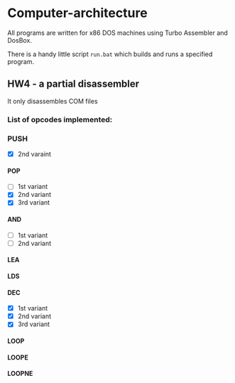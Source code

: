 # Computer-architecture
All programs are written for x86 DOS machines using Turbo Assembler and DosBox.

There is a handy little script `run.bat` which builds and runs a specified program.

## HW4 - a partial disassembler
It only disassembles COM files

### List of opcodes implemented:

### PUSH
- [x] 2nd varaint

#### POP
- [ ] 1st variant
- [x] 2nd variant
- [x] 3rd variant
 
#### AND
- [ ] 1st variant
- [ ] 2nd variant

#### LEA

#### LDS

#### DEC
- [x] 1st variant
- [x] 2nd variant
- [x] 3rd variant

#### LOOP

#### LOOPE

#### LOOPNE

